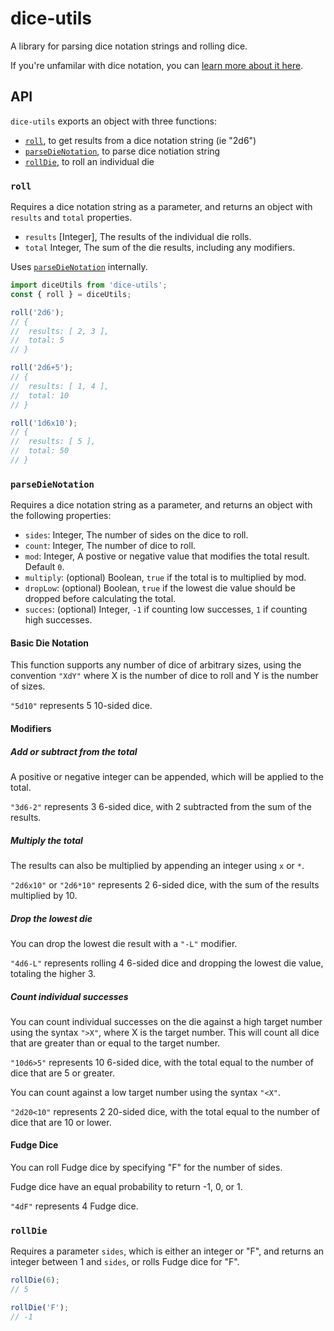 # dice-utils

A library for parsing dice notation strings and rolling dice.

If you're unfamilar with dice notation, you can [learn more about it here](https://en.wikipedia.org/wiki/Dice_notation).

## API

`dice-utils` exports an object with three functions:

* [`roll`](#roll), to get results from a dice notation string (ie "2d6")
* [`parseDieNotation`](#parseDieNotation), to parse dice notiation string
* [`rollDie`](#rollDie), to roll an individual die

### `roll`

Requires a dice notation string as a parameter, and returns an object with `results` and `total` properties.

* `results` [Integer], The results of the individual die rolls.
* `total` Integer, The sum of the die results, including any modifiers.

Uses [`parseDieNotation`](#parseDieNotation) internally.

```javascript
import diceUtils from 'dice-utils';
const { roll } = diceUtils;

roll('2d6');
// {
//  results: [ 2, 3 ],
//  total: 5
// }

roll('2d6+5');
// {
//  results: [ 1, 4 ],
//  total: 10
// }

roll('1d6x10');
// {
//  results: [ 5 ],
//  total: 50
// }
```

### `parseDieNotation`

Requires a dice notation string as a parameter, and returns an object with the following properties:

* `sides`: Integer, The number of sides on the dice to roll.
* `count`: Integer, The number of dice to roll.
* `mod`: Integer, A postive or negative value that modifies the total result. Default `0`.
* `multiply`: (optional) Boolean, `true` if the total is to multiplied by mod.
* `dropLow`: (optional) Boolean, `true` if the lowest die value should be dropped before calculating the total.
* `succes`: (optional) Integer, `-1` if counting low successes, `1` if counting high successes.

#### Basic Die Notation

This function supports any number of dice of arbitrary sizes, using the convention `"XdY"` where X is the number of dice to roll and Y is the number of sizes.

`"5d10"` represents 5 10-sided dice.

#### Modifiers

##### Add or subtract from the total

A positive or negative integer can be appended, which will be applied to the total.

`"3d6-2"` represents 3 6-sided dice, with 2 subtracted from the sum of the results.

##### Multiply the total

The results can also be multiplied by appending an integer using `x` or `*`.

`"2d6x10"` or `"2d6*10"` represents 2 6-sided dice, with the sum of the results multiplied by 10.

##### Drop the lowest die

You can drop the lowest die result with a `"-L"` modifier.

`"4d6-L"` represents rolling 4 6-sided dice and dropping the lowest die value, totaling the higher 3.

##### Count individual successes

You can count individual successes on the die against a high target number using the syntax `">X"`, where X is the target number. This will count all dice that are greater than or equal to the target number.

`"10d6>5"` represents 10 6-sided dice, with the total equal to the number of dice that are 5 or greater.

You can count against a low target number using the syntax `"<X"`.

`"2d20<10"` represents 2 20-sided dice, with the total equal to the number of dice that are 10 or lower.

#### Fudge Dice

You can roll Fudge dice by specifying "F" for the number of sides.

Fudge dice have an equal probability to return -1, 0, or 1.

`"4dF"` represents 4 Fudge dice.

### `rollDie`

Requires a parameter `sides`, which is either an integer or "F", and returns an integer between 1 and `sides`, or rolls Fudge dice for "F".

```javascript
rollDie(6);
// 5

rollDie('F');
// -1
```
